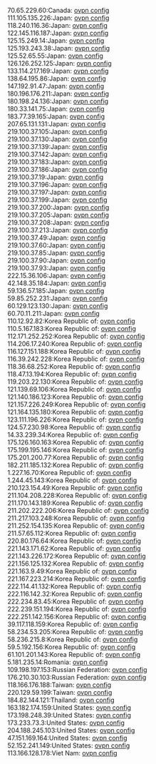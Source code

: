 70.65.229.60:Canada: [ovpn config](vpn/70_65_229_60.ovpn)  
111.105.135.226:Japan: [ovpn config](vpn/111_105_135_226.ovpn)  
118.240.116.36:Japan: [ovpn config](vpn/118_240_116_36.ovpn)  
122.145.116.187:Japan: [ovpn config](vpn/122_145_116_187.ovpn)  
125.15.249.14:Japan: [ovpn config](vpn/125_15_249_14.ovpn)  
125.193.243.38:Japan: [ovpn config](vpn/125_193_243_38.ovpn)  
125.52.65.55:Japan: [ovpn config](vpn/125_52_65_55.ovpn)  
126.126.252.125:Japan: [ovpn config](vpn/126_126_252_125.ovpn)  
133.114.217.169:Japan: [ovpn config](vpn/133_114_217_169.ovpn)  
138.64.195.86:Japan: [ovpn config](vpn/138_64_195_86.ovpn)  
147.192.91.47:Japan: [ovpn config](vpn/147_192_91_47.ovpn)  
180.196.176.211:Japan: [ovpn config](vpn/180_196_176_211.ovpn)  
180.198.24.136:Japan: [ovpn config](vpn/180_198_24_136.ovpn)  
180.33.141.75:Japan: [ovpn config](vpn/180_33_141_75.ovpn)  
183.77.39.165:Japan: [ovpn config](vpn/183_77_39_165.ovpn)  
207.65.131.131:Japan: [ovpn config](vpn/207_65_131_131.ovpn)  
219.100.37.105:Japan: [ovpn config](vpn/219_100_37_105.ovpn)  
219.100.37.130:Japan: [ovpn config](vpn/219_100_37_130.ovpn)  
219.100.37.139:Japan: [ovpn config](vpn/219_100_37_139.ovpn)  
219.100.37.142:Japan: [ovpn config](vpn/219_100_37_142.ovpn)  
219.100.37.183:Japan: [ovpn config](vpn/219_100_37_183.ovpn)  
219.100.37.186:Japan: [ovpn config](vpn/219_100_37_186.ovpn)  
219.100.37.19:Japan: [ovpn config](vpn/219_100_37_19.ovpn)  
219.100.37.196:Japan: [ovpn config](vpn/219_100_37_196.ovpn)  
219.100.37.197:Japan: [ovpn config](vpn/219_100_37_197.ovpn)  
219.100.37.199:Japan: [ovpn config](vpn/219_100_37_199.ovpn)  
219.100.37.200:Japan: [ovpn config](vpn/219_100_37_200.ovpn)  
219.100.37.205:Japan: [ovpn config](vpn/219_100_37_205.ovpn)  
219.100.37.208:Japan: [ovpn config](vpn/219_100_37_208.ovpn)  
219.100.37.213:Japan: [ovpn config](vpn/219_100_37_213.ovpn)  
219.100.37.49:Japan: [ovpn config](vpn/219_100_37_49.ovpn)  
219.100.37.60:Japan: [ovpn config](vpn/219_100_37_60.ovpn)  
219.100.37.85:Japan: [ovpn config](vpn/219_100_37_85.ovpn)  
219.100.37.90:Japan: [ovpn config](vpn/219_100_37_90.ovpn)  
219.100.37.93:Japan: [ovpn config](vpn/219_100_37_93.ovpn)  
222.15.36.106:Japan: [ovpn config](vpn/222_15_36_106.ovpn)  
42.148.35.184:Japan: [ovpn config](vpn/42_148_35_184.ovpn)  
59.136.57.185:Japan: [ovpn config](vpn/59_136_57_185.ovpn)  
59.85.252.231:Japan: [ovpn config](vpn/59_85_252_231.ovpn)  
60.129.123.130:Japan: [ovpn config](vpn/60_129_123_130.ovpn)  
60.70.11.211:Japan: [ovpn config](vpn/60_70_11_211.ovpn)  
110.12.92.82:Korea Republic of: [ovpn config](vpn/110_12_92_82.ovpn)  
110.5.167.183:Korea Republic of: [ovpn config](vpn/110_5_167_183.ovpn)  
112.171.252.252:Korea Republic of: [ovpn config](vpn/112_171_252_252.ovpn)  
114.206.17.240:Korea Republic of: [ovpn config](vpn/114_206_17_240.ovpn)  
116.127.151.188:Korea Republic of: [ovpn config](vpn/116_127_151_188.ovpn)  
116.39.242.228:Korea Republic of: [ovpn config](vpn/116_39_242_228.ovpn)  
118.36.68.252:Korea Republic of: [ovpn config](vpn/118_36_68_252.ovpn)  
118.47.13.194:Korea Republic of: [ovpn config](vpn/118_47_13_194.ovpn)  
119.203.22.130:Korea Republic of: [ovpn config](vpn/119_203_22_130.ovpn)  
121.139.69.106:Korea Republic of: [ovpn config](vpn/121_139_69_106.ovpn)  
121.140.186.123:Korea Republic of: [ovpn config](vpn/121_140_186_123.ovpn)  
121.157.226.249:Korea Republic of: [ovpn config](vpn/121_157_226_249.ovpn)  
121.164.135.180:Korea Republic of: [ovpn config](vpn/121_164_135_180.ovpn)  
123.111.196.226:Korea Republic of: [ovpn config](vpn/123_111_196_226.ovpn)  
124.57.230.98:Korea Republic of: [ovpn config](vpn/124_57_230_98.ovpn)  
14.33.239.34:Korea Republic of: [ovpn config](vpn/14_33_239_34.ovpn)  
175.126.160.163:Korea Republic of: [ovpn config](vpn/175_126_160_163.ovpn)  
175.199.195.146:Korea Republic of: [ovpn config](vpn/175_199_195_146.ovpn)  
175.201.200.77:Korea Republic of: [ovpn config](vpn/175_201_200_77.ovpn)  
182.211.185.132:Korea Republic of: [ovpn config](vpn/182_211_185_132.ovpn)  
1.227.16.70:Korea Republic of: [ovpn config](vpn/1_227_16_70.ovpn)  
1.244.45.143:Korea Republic of: [ovpn config](vpn/1_244_45_143.ovpn)  
210.123.154.49:Korea Republic of: [ovpn config](vpn/210_123_154_49.ovpn)  
211.104.208.228:Korea Republic of: [ovpn config](vpn/211_104_208_228.ovpn)  
211.170.143.189:Korea Republic of: [ovpn config](vpn/211_170_143_189.ovpn)  
211.202.222.206:Korea Republic of: [ovpn config](vpn/211_202_222_206.ovpn)  
211.217.103.248:Korea Republic of: [ovpn config](vpn/211_217_103_248.ovpn)  
211.252.154.135:Korea Republic of: [ovpn config](vpn/211_252_154_135.ovpn)  
211.57.65.112:Korea Republic of: [ovpn config](vpn/211_57_65_112.ovpn)  
220.80.176.64:Korea Republic of: [ovpn config](vpn/220_80_176_64.ovpn)  
221.143.171.62:Korea Republic of: [ovpn config](vpn/221_143_171_62.ovpn)  
221.143.226.172:Korea Republic of: [ovpn config](vpn/221_143_226_172.ovpn)  
221.156.125.132:Korea Republic of: [ovpn config](vpn/221_156_125_132.ovpn)  
221.163.9.49:Korea Republic of: [ovpn config](vpn/221_163_9_49.ovpn)  
221.167.223.214:Korea Republic of: [ovpn config](vpn/221_167_223_214.ovpn)  
222.114.41.132:Korea Republic of: [ovpn config](vpn/222_114_41_132.ovpn)  
222.116.142.32:Korea Republic of: [ovpn config](vpn/222_116_142_32.ovpn)  
222.234.83.45:Korea Republic of: [ovpn config](vpn/222_234_83_45.ovpn)  
222.239.151.194:Korea Republic of: [ovpn config](vpn/222_239_151_194.ovpn)  
222.251.142.156:Korea Republic of: [ovpn config](vpn/222_251_142_156.ovpn)  
39.117.118.159:Korea Republic of: [ovpn config](vpn/39_117_118_159.ovpn)  
58.234.53.205:Korea Republic of: [ovpn config](vpn/58_234_53_205.ovpn)  
58.236.215.8:Korea Republic of: [ovpn config](vpn/58_236_215_8.ovpn)  
59.5.192.156:Korea Republic of: [ovpn config](vpn/59_5_192_156.ovpn)  
61.101.201.143:Korea Republic of: [ovpn config](vpn/61_101_201_143.ovpn)  
5.181.235.14:Romania: [ovpn config](vpn/5_181_235_14.ovpn)  
109.198.197.153:Russian Federation: [ovpn config](vpn/109_198_197_153.ovpn)  
176.210.30.103:Russian Federation: [ovpn config](vpn/176_210_30_103.ovpn)  
118.166.176.188:Taiwan: [ovpn config](vpn/118_166_176_188.ovpn)  
220.129.59.199:Taiwan: [ovpn config](vpn/220_129_59_199.ovpn)  
184.82.144.121:Thailand: [ovpn config](vpn/184_82_144_121.ovpn)  
163.182.174.159:United States: [ovpn config](vpn/163_182_174_159.ovpn)  
173.198.248.39:United States: [ovpn config](vpn/173_198_248_39.ovpn)  
173.233.73.3:United States: [ovpn config](vpn/173_233_73_3.ovpn)  
204.188.245.103:United States: [ovpn config](vpn/204_188_245_103.ovpn)  
47.151.169.164:United States: [ovpn config](vpn/47_151_169_164.ovpn)  
52.152.241.149:United States: [ovpn config](vpn/52_152_241_149.ovpn)  
113.166.128.178:Viet Nam: [ovpn config](vpn/113_166_128_178.ovpn)  
